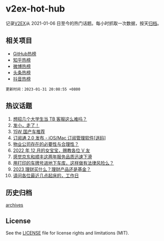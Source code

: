 # v2ex-hot-hub

 记录[V2EX](https://www.v2ex.com/)从 2021-01-06 日至今的热门话题。每小时抓取一次数据，按天[归档](archives)。
 
 ## 相关项目

- [GitHub热榜](https://github.com/it985/github-hot-hub)
- [知乎热榜](https://github.com/it985/zhihu-hot-hub)
- [微博热榜](https://github.com/it985/weibo-hot-hub)
- [头条热榜](https://github.com/it985/toutiao-hot-hub)
- [抖音热榜](https://github.com/it985/douyin-hot-hub)


 `更新时间：2023-01-31 20:08:55 +0800`

## 热议话题

1. [想招几个大学生当 TB 客服这么难吗？](https://www.v2ex.com/t/911967)
1. [发小，走了！](https://www.v2ex.com/t/911802)
1. [15W 国产车推荐](https://www.v2ex.com/t/911893)
1. [订阅通 2.0 发布 - iOS/Mac 订阅管理软件[送码]](https://www.v2ex.com/t/911840)
1. [物业公司存在的必要性与合理性？](https://www.v2ex.com/t/911891)
1. [2022 年 12 月的女宝宝，赐教各位 V 友](https://www.v2ex.com/t/911981)
1. [感觉京东和顺丰这两年服务品质迅速下滑](https://www.v2ex.com/t/911831)
1. [用打印的车牌号进地下车库，这样做有法律风险么？](https://www.v2ex.com/t/911876)
1. [2023 理财买什么？理财产品还是基金？](https://www.v2ex.com/t/911848)
1. [请问各位最近几点起床的，工作日](https://www.v2ex.com/t/911864)

## 历史归档

[archives](archives)

## License

See the [LICENSE](LICENSE) file for license rights and limitations (MIT).
